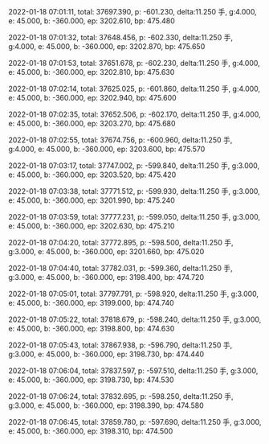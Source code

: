 2022-01-18 07:01:11, total: 37697.390, p: -601.230, delta:11.250 手, g:4.000, e: 45.000, b: -360.000, ep: 3202.610, bp: 475.480

2022-01-18 07:01:32, total: 37648.456, p: -602.330, delta:11.250 手, g:4.000, e: 45.000, b: -360.000, ep: 3202.870, bp: 475.650

2022-01-18 07:01:53, total: 37651.678, p: -602.230, delta:11.250 手, g:4.000, e: 45.000, b: -360.000, ep: 3202.810, bp: 475.630

2022-01-18 07:02:14, total: 37625.025, p: -601.860, delta:11.250 手, g:4.000, e: 45.000, b: -360.000, ep: 3202.940, bp: 475.600

2022-01-18 07:02:35, total: 37652.506, p: -602.170, delta:11.250 手, g:4.000, e: 45.000, b: -360.000, ep: 3203.270, bp: 475.680

2022-01-18 07:02:55, total: 37674.756, p: -600.960, delta:11.250 手, g:4.000, e: 45.000, b: -360.000, ep: 3203.600, bp: 475.570

2022-01-18 07:03:17, total: 37747.002, p: -599.840, delta:11.250 手, g:3.000, e: 45.000, b: -360.000, ep: 3203.520, bp: 475.420

2022-01-18 07:03:38, total: 37771.512, p: -599.930, delta:11.250 手, g:3.000, e: 45.000, b: -360.000, ep: 3201.990, bp: 475.240

2022-01-18 07:03:59, total: 37777.231, p: -599.050, delta:11.250 手, g:3.000, e: 45.000, b: -360.000, ep: 3202.630, bp: 475.210

2022-01-18 07:04:20, total: 37772.895, p: -598.500, delta:11.250 手, g:3.000, e: 45.000, b: -360.000, ep: 3201.660, bp: 475.020

2022-01-18 07:04:40, total: 37782.031, p: -599.360, delta:11.250 手, g:3.000, e: 45.000, b: -360.000, ep: 3198.400, bp: 474.720

2022-01-18 07:05:01, total: 37797.791, p: -598.920, delta:11.250 手, g:3.000, e: 45.000, b: -360.000, ep: 3199.000, bp: 474.740

2022-01-18 07:05:22, total: 37818.679, p: -598.240, delta:11.250 手, g:3.000, e: 45.000, b: -360.000, ep: 3198.800, bp: 474.630

2022-01-18 07:05:43, total: 37867.938, p: -596.790, delta:11.250 手, g:3.000, e: 45.000, b: -360.000, ep: 3198.730, bp: 474.440

2022-01-18 07:06:04, total: 37837.597, p: -597.510, delta:11.250 手, g:3.000, e: 45.000, b: -360.000, ep: 3198.730, bp: 474.530

2022-01-18 07:06:24, total: 37832.695, p: -598.250, delta:11.250 手, g:3.000, e: 45.000, b: -360.000, ep: 3198.390, bp: 474.580

2022-01-18 07:06:45, total: 37859.780, p: -597.690, delta:11.250 手, g:3.000, e: 45.000, b: -360.000, ep: 3198.310, bp: 474.500